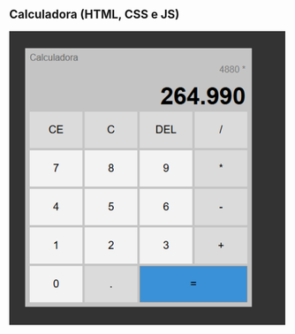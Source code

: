 ## Calculadora (HTML, CSS e JS)

<img src="https://github.com/hiranferretibaccos725/calculadora/blob/main/readme-images/1.png" width="500" />
